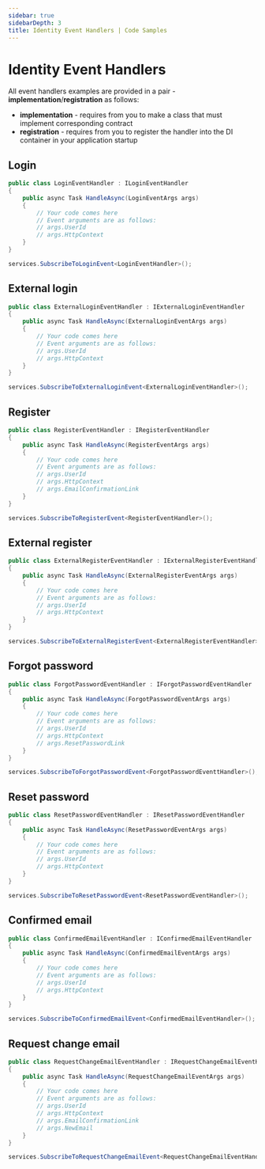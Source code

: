```yaml
---
sidebar: true
sidebarDepth: 3
title: Identity Event Handlers | Code Samples
---
```

# Identity Event Handlers

All event handlers examples are provided in a pair - **implementation**/**registration**  as follows:
* **implementation** - requires from you to make a class that must implement corresponding contract
* **registration** - requires from you to register the handler into the DI container in your application startup

## Login

```csharp
public class LoginEventHandler : ILoginEventHandler
{
    public async Task HandleAsync(LoginEventArgs args)
    {
        // Your code comes here
        // Event arguments are as follows:
        // args.UserId
        // args.HttpContext
    }
}
```

```csharp
services.SubscribeToLoginEvent<LoginEventHandler>();
```

## External login

```csharp
public class ExternalLoginEventHandler : IExternalLoginEventHandler
{
    public async Task HandleAsync(ExternalLoginEventArgs args)
    {
        // Your code comes here
        // Event arguments are as follows:
        // args.UserId
        // args.HttpContext
    }
}
```

```csharp
services.SubscribeToExternalLoginEvent<ExternalLoginEventHandler>();
```

## Register

```csharp
public class RegisterEventHandler : IRegisterEventHandler
{
    public async Task HandleAsync(RegisterEventArgs args)
    {
        // Your code comes here
        // Event arguments are as follows:
        // args.UserId
        // args.HttpContext
        // args.EmailConfirmationLink
    }
}
```

```csharp
services.SubscribeToRegisterEvent<RegisterEventHandler>();
```

## External register

```csharp
public class ExternalRegisterEventHandler : IExternalRegisterEventHandler
{
    public async Task HandleAsync(ExternalRegisterEventArgs args)
    {
        // Your code comes here
        // Event arguments are as follows:
        // args.UserId
        // args.HttpContext
    }
}
```

```csharp
services.SubscribeToExternalRegisterEvent<ExternalRegisterEventHandler>();
```

## Forgot password

```csharp
public class ForgotPasswordEventHandler : IForgotPasswordEventHandler
{
    public async Task HandleAsync(ForgotPasswordEventArgs args)
    {
        // Your code comes here
        // Event arguments are as follows:
        // args.UserId
        // args.HttpContext
        // args.ResetPasswordLink
    }
}
```

```csharp
services.SubscribeToForgotPasswordEvent<ForgotPasswordEventtHandler>();
```

## Reset password

```csharp
public class ResetPasswordEventHandler : IResetPasswordEventHandler
{
    public async Task HandleAsync(ResetPasswordEventArgs args)
    {
        // Your code comes here
        // Event arguments are as follows:
        // args.UserId
        // args.HttpContext
    }
}
```

```csharp
services.SubscribeToResetPasswordEvent<ResetPasswordEventHandler>();
```

## Confirmed email

```csharp
public class ConfirmedEmailEventHandler : IConfirmedEmailEventHandler
{
    public async Task HandleAsync(ConfirmedEmailEventArgs args)
    {
        // Your code comes here
        // Event arguments are as follows:
        // args.UserId
        // args.HttpContext
    }
}
```

```csharp
services.SubscribeToConfirmedEmailEvent<ConfirmedEmailEventHandler>();
```

## Request change email

```csharp
public class RequestChangeEmailEventHandler : IRequestChangeEmailEventHandler
{
    public async Task HandleAsync(RequestChangeEmailEventArgs args)
    {
        // Your code comes here
        // Event arguments are as follows:
        // args.UserId
        // args.HttpContext
        // args.EmailConfirmationLink
        // args.NewEmail
    }
}
```

```csharp
services.SubscribeToRequestChangeEmailEvent<RequestChangeEmailEventHandler>();
```
